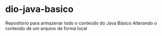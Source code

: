 # dio-java-basico
Repositório para armazenar todo o conteúdo do Java Básico
Alterando o conteúdo de um arquivo de forma local